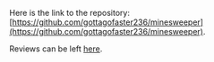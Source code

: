 Here is the link to the repository: [https://github.com/gottagofaster236/minesweeper](https://github.com/gottagofaster236/minesweeper).

Reviews can be left [here](https://github.com/gottagofaster236/minesweeper/pull/1).
